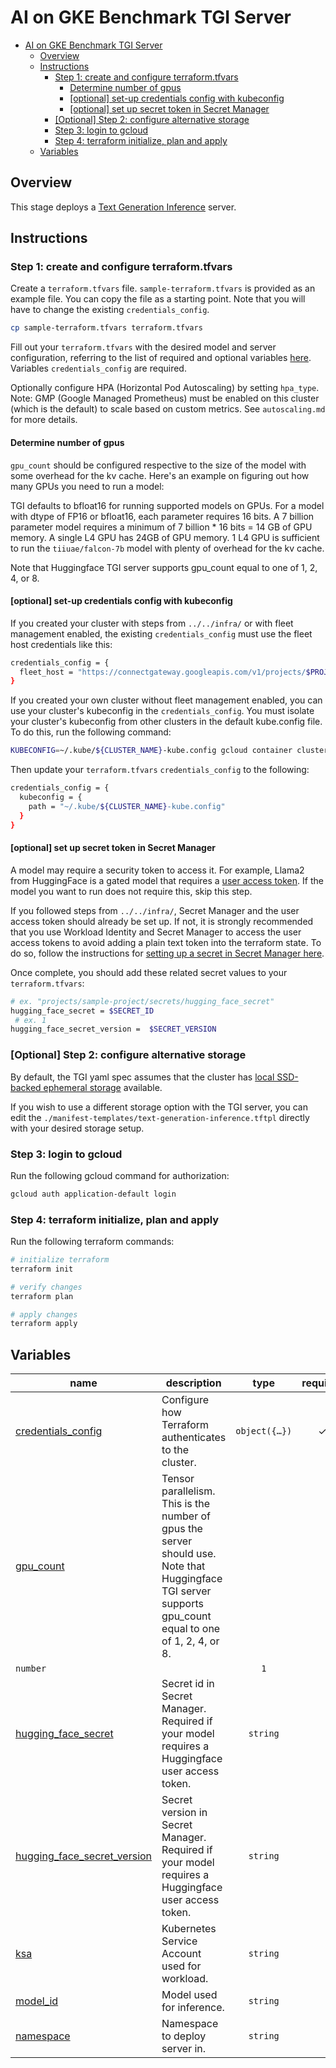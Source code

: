 # AI on GKE Benchmark TGI Server

<!-- BEGIN TOC -->
- [AI on GKE Benchmark TGI Server](#ai-on-gke-benchmark-tgi-server)
  - [Overview](#overview)
  - [Instructions](#instructions)
    - [Step 1: create and configure terraform.tfvars](#step-1-create-and-configure-terraformtfvars)
      - [Determine number of gpus](#determine-number-of-gpus)
      - [\[optional\] set-up credentials config with kubeconfig](#optional-set-up-credentials-config-with-kubeconfig)
      - [\[optional\] set up secret token in Secret Manager](#optional-set-up-secret-token-in-secret-manager)
    - [\[Optional\] Step 2: configure alternative storage](#optional-step-2-configure-alternative-storage)
    - [Step 3: login to gcloud](#step-3-login-to-gcloud)
    - [Step 4: terraform initialize, plan and apply](#step-4-terraform-initialize-plan-and-apply)
  - [Variables](#variables)
<!-- END TOC -->

## Overview

This stage deploys a [Text Generation Inference](https://huggingface.co/docs/text-generation-inference/en/index) server.

## Instructions

### Step 1: create and configure terraform.tfvars

Create a `terraform.tfvars` file. `sample-terraform.tfvars` is provided as an example file. You can copy the file as a starting point. Note that you will have to change the existing `credentials_config`.

```bash
cp sample-terraform.tfvars terraform.tfvars
```

Fill out your `terraform.tfvars` with the desired model and server configuration, referring to the list of required and optional variables [here](#variables). Variables `credentials_config` are required.

Optionally configure HPA (Horizontal Pod Autoscaling) by setting `hpa_type`. Note: GMP (Google Managed Prometheus) must be enabled on this cluster (which is the default) to scale based on custom metrics. See `autoscaling.md` for more details.

#### Determine number of gpus

`gpu_count` should be configured respective to the size of the model with some overhead for the kv cache. Here's an example on figuring out how many GPUs you need to run a model:

TGI defaults to bfloat16 for running supported models on GPUs. For a model with dtype of FP16 or bfloat16, each parameter requires 16 bits. A 7 billion parameter model requires a minimum of 7 billion * 16 bits = 14 GB of GPU memory. A single L4 GPU has 24GB of GPU memory. 1 L4 GPU is sufficient to run the `tiiuae/falcon-7b` model with plenty of overhead for the kv cache.

Note that Huggingface TGI server supports gpu_count equal to one of 1, 2, 4, or 8.

#### [optional] set-up credentials config with kubeconfig

If you created your cluster with steps from `../../infra/` or with fleet management enabled, the existing `credentials_config` must use the fleet host credentials like this:

```bash
credentials_config = {
  fleet_host = "https://connectgateway.googleapis.com/v1/projects/$PROJECT_NUMBER/locations/global/gkeMemberships/$CLUSTER_NAME"
}
```

If you created your own cluster without fleet management enabled, you can use your cluster's kubeconfig in the `credentials_config`. You must isolate your cluster's kubeconfig from other clusters in the default kube.config file. To do this, run the following command:

```bash
KUBECONFIG=~/.kube/${CLUSTER_NAME}-kube.config gcloud container clusters get-credentials $CLUSTER_NAME --location $CLUSTER_LOCATION
```

Then update your `terraform.tfvars` `credentials_config` to the following:

```bash
credentials_config = {
  kubeconfig = {
    path = "~/.kube/${CLUSTER_NAME}-kube.config"
  }
}
```

#### [optional] set up secret token in Secret Manager

A model may require a security token to access it. For example, Llama2 from HuggingFace is a gated model that requires a [user access token](https://huggingface.co/docs/hub/en/security-tokens). If the model you want to run does not require this, skip this step.

If you followed steps from `../../infra/`, Secret Manager and the user access token should already be set up. If not, it is strongly recommended that you use Workload Identity and Secret Manager to access the user access tokens to avoid adding a plain text token into the terraform state. To do so, follow the instructions for [setting up a secret in Secret Manager here](https://cloud.google.com/kubernetes-engine/docs/tutorials/workload-identity-secrets).

Once complete, you should add these related secret values to your `terraform.tfvars`:

```bash
# ex. "projects/sample-project/secrets/hugging_face_secret"
hugging_face_secret = $SECRET_ID
 # ex. 1
hugging_face_secret_version =  $SECRET_VERSION
```

### [Optional] Step 2: configure alternative storage

By default, the TGI yaml spec assumes that the cluster has [local SSD-backed ephemeral storage](https://cloud.google.com/kubernetes-engine/docs/how-to/persistent-volumes/local-ssd) available.

If you wish to use a different storage option with the TGI server, you can edit the `./manifest-templates/text-generation-inference.tftpl` directly with your desired storage setup.


### Step 3: login to gcloud

Run the following gcloud command for authorization:

```bash
gcloud auth application-default login
```

### Step 4: terraform initialize, plan and apply

Run the following terraform commands:

```bash
# initialize terraform
terraform init

# verify changes
terraform plan

# apply changes
terraform apply
```
<!-- BEGIN TFDOC -->
## Variables

| name                                            | description                                                                                                                                              |                                                                                                                                                                             type                                                                                                                                                                             | required |                   default                   |
| ----------------------------------------------- | -------------------------------------------------------------------------------------------------------------------------------------------------------- | :----------------------------------------------------------------------------------------------------------------------------------------------------------------------------------------------------------------------------------------------------------------------------------------------------------------------------------------------------------: | :------: | :-----------------------------------------: |
| [credentials_config](variables.tf#L17)          | Configure how Terraform authenticates to the cluster.                                                                                                    | <code title="object&#40;&#123;&#10;  fleet_host &#61; optional&#40;string&#41;&#10;  kubeconfig &#61; optional&#40;object&#40;&#123;&#10;    context &#61; optional&#40;string&#41;&#10;    path    &#61; optional&#40;string, &#34;&#126;&#47;.kube&#47;config&#34;&#41;&#10;  &#125;&#41;&#41;&#10;&#125;&#41;">object&#40;&#123;&#8230;&#125;&#41;</code> |    ✓     |                                             |
| [gpu_count](variables.tf#L55)                   | Tensor parallelism. This is the number of gpus the server should use. Note that Huggingface TGI server supports gpu_count equal to one of 1, 2, 4, or 8. |
| <code>number</code>                             |                                                                                                                                                          |                                                                                                                                                                        <code>1</code>                                                                                                                                                                        |
| [hugging_face_secret](variables.tf#L81)         | Secret id in Secret Manager. Required if your model requires a Huggingface user access token.                                                            |                                                                                                                                                                     <code>string</code>                                                                                                                                                                      |          |              <code>null</code>              |
| [hugging_face_secret_version](variables.tf#L88) | Secret version in Secret Manager. Required if your model requires a Huggingface user access token.                                                       |                                                                                                                                                                     <code>string</code>                                                                                                                                                                      |          |              <code>null</code>              |
| [ksa](variables.tf#L62)                         | Kubernetes Service Account used for workload.                                                                                                            |                                                                                                                                                                     <code>string</code>                                                                                                                                                                      |          |       <code>&#34;default&#34;</code>        |
| [model_id](variables.tf#L48)                    | Model used for inference.                                                                                                                                |                                                                                                                                                                     <code>string</code>                                                                                                                                                                      |          | <code>&#34;tiiuae&#47;falcon-7b&#34;</code> |
| [namespace](variables.tf#L36)                   | Namespace to deploy server in.                                                                                                                           |                                                                                                                                                                     <code>string</code>                                                                                                                                                                      |          |       <code>&#34;default&#34;</code>        |
<!-- END TFDOC -->
